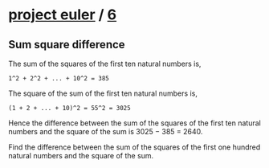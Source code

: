# [project euler](https://projecteuler.net/) / [6](https://projecteuler.net/problem=6)
## Sum square difference
The sum of the squares of the first ten natural numbers is,
```
1^2 + 2^2 + ... + 10^2 = 385
```

The square of the sum of the first ten natural numbers is,
```
(1 + 2 + ... + 10)^2 = 55^2 = 3025
```
Hence the difference between the sum of the squares of the first ten natural numbers and the square of the sum is 3025 − 385 = 2640.

Find the difference between the sum of the squares of the first one hundred natural numbers and the square of the sum.